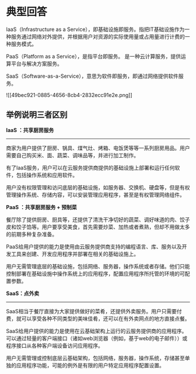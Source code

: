 # 典型回答


IaaS（Infrastructure as a Service），即基础设施即服务。指把IT基础设施作为一种服务通过网络对外提供，并根据用户对资源的实际使用量或占用量进行计费的一种服务模式。



PaaS（Platform as a Service），是指平台即服务。 是一种云计算服务，提供运算平台与解决方案服务。



SaaS（Software-as-a-Service），意思为软件即服务，即通过网络提供软件服务。



![[49bec921-0885-4656-8cb4-2832ecc91e2e.png]]



## 举例说明三者区别


**IaaS ：共享厨房服务**

****

商家为用户提供了厨房、锅具、煤气灶、烤箱、电饭煲等等一系列厨房用品。用户需要自己购买米、面、蔬菜、调味品等，并进行加工制作。



有了IaaS服务，用户可以在云服务提供商提供的基础设施上部署和运行任何软件，包括操作系统和应用软件。



用户没有权限管理和访问底层的基础设施，如服务器、交换机、硬盘等，但是有权管理操作系统、存储内容，可以安装管理应用程序，甚至是有权管理网络组件。



**PaaS ：共享厨房服务 + 预制菜**

餐厅除了提供厨房、厨具等，还提供了清洗干净切好的蔬菜、调好味道的肉、饺子皮和饺子馅等。用户要享受美食，首先需要炒菜、加热或者煮熟，但却不用做太多的前期多种复杂准备。



PaaS给用户提供的能力是使用由云服务提供商支持的编程语言、库、服务以及开发工具来创建、开发应用程序并部署在相关的基础设施上。



用户无需管理底层的基础设施，包括网络、服务器，操作系统或者存储。他们只能控制部署在基础设施中操作系统上的应用程序，配置应用程序所托管的环境的可配置参数。

  
**SaaS：点外卖**

****

SaaS相当于餐厅直接为大家提供做好的菜肴，还提供外卖服务。用户只需要付费，就可以享受各种不同类型的美味佳肴，还可以在有外卖网点的地方直接点餐。



SaaS给用户提供的能力是使用在云基础架构上运行的云服务提供商的应用程序。可以通过轻量的客户端接口（诸如web浏览器（例如，基于web的电子邮件））或程序接口从各种客户端设备访问应用程序。



用户无需管理或控制底层云基础架构，包括网络，服务器，操作系统，存储甚至单独的应用程序功能，可能的例外是有限的用户特定应用程序配置设置。

